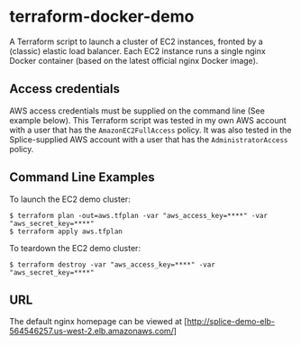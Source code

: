 # terraform-docker-demo

A Terraform script to launch a cluster of EC2 instances, fronted by a (classic) elastic load balancer.  Each EC2 instance runs a single nginx Docker container (based on the latest official nginx Docker image).

## Access credentials
AWS access credentials must be supplied on the command line (See example below).  This Terraform script was tested in my own AWS account with a user that has the `AmazonEC2FullAccess` policy.  It was also tested in the Splice-supplied AWS account with a user that has the `AdministratorAccess` policy.

## Command Line Examples
To launch the EC2 demo cluster:
```
$ terraform plan -out=aws.tfplan -var "aws_access_key=****" -var "aws_secret_key=****"
$ terraform apply aws.tfplan
```
To teardown the EC2 demo cluster:
```
$ terraform destroy -var "aws_access_key=****" -var "aws_secret_key=****"
```

## URL
The default nginx homepage can be viewed at [http://splice-demo-elb-564546257.us-west-2.elb.amazonaws.com/]
